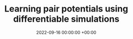 ---
layout: post
title:  "Learning pair potentials using differentiable simulations"
date:   2022-09-16 00:00:00 +00:00
image:  images/2022-9-16-JCP2022.png
categories: research
authors: "Wujie Wang\u2020, <strong>Zhenghao Wu</strong>\u2020, Johannes Dietschreit, Rafael Gomez-Bombarelli*"
#subtitle: "CCD 2017"
venue: "Journal of Chemical Physics"
arxiv: https://arxiv.org/abs/2209.07679
code: https://github.com/torchmd/mdgrad
---